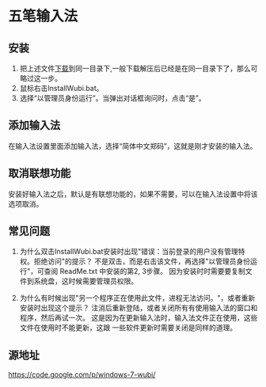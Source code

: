 # 五笔输入法

## 安装

1. 把上述文件[下载](https://github.com/Furzoom/wubi/archive/v1.0.zip)到同一目录下,一般下载解压后已经是在同一目录下了，那么可略过这一步。
2. 鼠标右击InstallWubi.bat。
3. 选择“以管理员身份运行”。当弹出对话框询问时，点击“是”。

## 添加输入法
在输入法设置里面添加输入法，选择“简体中文郑码”，这就是刚才安装的输入法。

## 取消联想功能
安装好输入法之后，默认是有联想功能的，如果不需要，可以在输入法设置中将该选项取消。   

## 常见问题

1. 为什么双击InstallWubi.bat安装时出现"错误：当前登录的用户没有管理特权。拒绝访问"的提示？
   不是双击，而是右击该文件，再选择"以管理员身份运行"，可查阅 ReadMe.txt 中安装的第2, 3步骤。
   因为安装时时需要要复制文件到系统盘，这时候需要管理员权限。

2. 为什么有时候出现"另一个程序正在使用此文件，进程无法访问。"，或者重新安装时出现这个提示？
   注消后重新登陆，或者关闭所有有使用输入法的窗口和程序，然后再试一次。
   这是因为在更新输入法时，输入法文件正在使用，这些文件在使用时不能更新，这跟
   一些软件更新时需要关闭是同样的道理。

## 源地址
https://code.google.com/p/windows-7-wubi/
